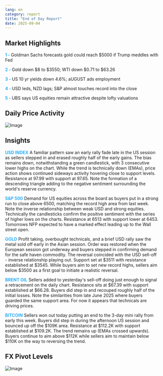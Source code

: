 ```yaml
---
lang: en
category: report
title: "End of Day Report"
date: 2025-09-04
---
```



<h2>Market Highlights</h2>
<strong style="color: #2caef7;">1 - </strong> Goldman Sachs forecasts gold could reach $5000 if Trump meddles with Fed


<strong style="color: #2caef7;">2 - </strong> Gold down $8 to $3550; WTI down $0.71 to $63.26

<strong style="color: #2caef7;">3 - </strong> US 10 yr yields down 4.6%; aUGUST ads employment

<strong style="color: #2caef7;">4 - </strong> USD leds, NZD lags; S&P almost touches record into the close

<strong style="color: #2caef7;">5 - </strong> UBS says US equities remain attractive despite lofty valuations



<h2>Daily Price Activity</h2>
<img src="https://markleighedu.github.io/img/Sep-2025/04-Sep-2025/price.jpg" alt="Image"/>

<h2>Insights</h2>
<strong style="color: #2caef7;">USD INDEX</strong> A familiar pattern saw an early rally fade late in the US session as sellers stepped in and erased roughly half of the early gains. The bias remains down, notwithstanding a green candlestick, with 3 consecutive lower highs on the chart. While the trend is technically down (EMAs), price action shows continued sideways activity hovering close to support levels. Resistance at 97.99 with support at 97.65. Note the formation of a descending triangle adding to the negative sentiment surrounding the world's reserve currency.

<strong style="color: #2caef7;">S&P 500</strong> Demand for US equities across the board as buyers put in a strong run to close above 6500, matching the record high area from last week. Note the inverse relationship between weak USD and strong equities. Technically the candlesticks confirm the positive sentiment with the series of higher lows on the charts. Resistance at 6513 with support lower at 6453. Tomorrows NFP expected to have a marked effect leading up to the Wall street open. 

<strong style="color: #2caef7;">GOLD</strong> Profit taking, overbought technicals, and a brief USD rally saw the metal sold off early in the Asian session. Order was restored when the European session got underway and buyers stepped in confirming demand for the safe haven commodity. The reversal coincided with the USD sell-off - inverse relationship playing out. Support set at $3511 with resistance established at $3545. While buyers aim to set new record highs, sellers aim below $3500 as a first goal to initiate a realistic reversal. 

<strong style="color: #2caef7;">BRENT OIL</strong> Sellers added to yesterday's sell-off doing just enough to signal a retracement on the daily chart. Resistance sits at $67.39 with support established at $66.28. Buyers did step in and recouped roughly half of the initial losses. Note the similarities from late June 2025 where buyers guarded the same support area. For now it appears that technicals are driving prices.

<strong style="color: #2caef7;">BITCOIN</strong> Sellers won out today putting an end to the 3-day mini rally from early this week. Buyers did step in during the afternoon US session and bounced up off the $109K area. Resistance at $112.2K with support established at $109.2K. The trend remains up (EMAs crossed upwards). Buyers continue to aim above $112K while sellers aim to maintain below $110K on the way to reversing the trend.  



<h2>FX Pivot Levels</h2>
<img src="https://markleighedu.github.io/img/Sep-2025/04-Sep-2025/pivot.jpg" alt="Image"/>